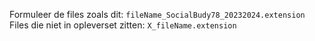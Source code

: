 Formuleer de files zoals dit: `fileName_SocialBudy78_20232024.extension` <br>
Files die niet in opleverset zitten: `X_fileName.extension` <br>